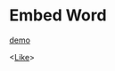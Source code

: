# Embed Word

<!---
pad is relatief t.o.v. de markdown file link
--->

<object data="https://view.officeapps.live.com/op/view.aspx?src=https://rgeerkens.github.io/Documentation/3.0/demo-word.docx&wdOrigin=BROWSELINK" width="100%" height="800"></object>

[demo](demo-word.docx)

<<a href="../demo-word.docx">Like</a>>
